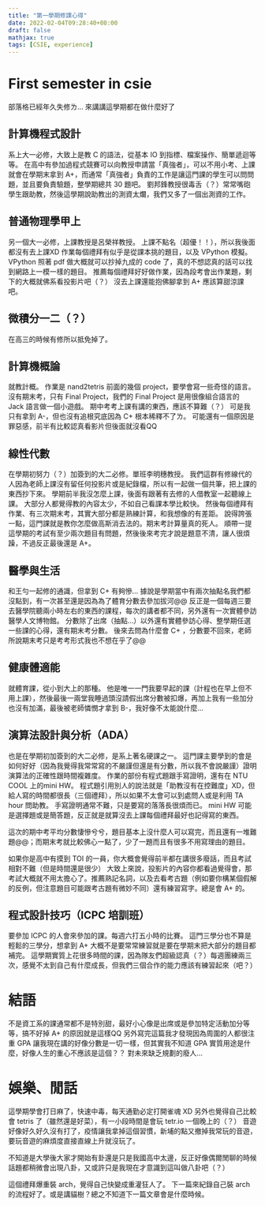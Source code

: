 ```yaml
---
title: "第一學期修課心得"
date: 2022-02-04T09:28:40+08:00
draft: false
mathjax: true
tags: [CSIE, experience]
---
```



# First semester in csie
部落格已經年久失修ㄌ…
來講講這學期都在做什麼好了

## 計算機程式設計
系上大一必修，大致上是教 C 的語法，從基本 IO 到指標、檔案操作、簡單遞迴等等。
在高中有參加過程式競賽可以向教授申請當「真強者」，可以不用小考、上課就會在學期末拿到 A+，而通常「真強者」負責的工作是讓這門課的學生可以問問題，並且要負責驗題，整學期總共 30 題吧。
劉邦鋒教授很毒舌（？）常常嘴砲學生跟助教，然後這學期說助教出的測資太爛，我們又多了一個出測資的工作。

## 普通物理學甲上
另一個大一必修，上課教授是呂榮祥教授。
上課不點名（超優！！），所以我後面都沒有去上課XD
作業每個禮拜有似乎是從課本挑的題目，以及 VPython 模擬。
VPython 照著 pdf 做大概就可以抄掉九成的 code 了，真的不想認真的話可以找到網路上一模一樣的題目。
推薦每個禮拜好好做作業，因為段考會出作業題，剩下的大概就佛系看投影片吧（？）
沒去上課還能抱佛腳拿到 A+ 應該算甜涼課吧。

## 微積分一二（？）
在高三的時候有修所以抵免掉了。

## 計算機概論
就教計概。
作業是 nand2tetris 前面的幾個 project，要學會寫一些奇怪的語言。
沒有期末考，只有 Final Project，我們的 Final Project 是用很像組合語言的 Jack 語言做一個小遊戲。
期中考考上課有講的東西，應該不算難（？）
可是我只有拿到 A-，但也沒有追根究底因為 C+ 根本稀釋不了ㄌ。
可能還有一個原因是罪惡感，前半有比較認真看影片但後面就沒看QQ

## 線性代數
在學期初努力（？）加簽到的大二必修。單班李明穗教授。
我們這群有修線代的人因為老師上課沒有留任何投影片或是紀錄檔，所以有一起做一個共筆，把上課的東西抄下來。
學期前半我沒怎麼上課，後面有跟著有去修的人借教室一起聽線上課。
大部分人都覺得教的內容太少，不如自己看課本學比較快。
然後每個禮拜有作業、有三次期末考，其實大部分都是熟練計算，和我想像的有差距。
說得誇張一點，這門課就是教你怎麼做高斯消去法的。期末考計算量真的死人。
順帶一提這學期的考試有至少兩次題目有問題，然後後來考完才說是題意不清，讓人很煩躁，不過反正最後還是 A+。

## 醫學與生活
和王勻一起修的通識，但拿到 C+ 有夠慘…
據說是學期當中有兩次抽點名我們都沒點到，有一次甚至還是因為為了體育分數去參加拔河@@
反正是一個每週三要去醫學院聽兩小時左右的東西的課程，每次的講者都不同，另外還有一次實體參訪醫學人文博物館。
分數除了出席（抽點…）以外還有實體參訪心得、整學期任選一些課的心得，還有期末考分數。
後來去問為什麼會 C+ ，分數要不回來，老師所說期末考只是考考形式我也不想在乎了@@

## 健康體適能
就體育課，從小到大上的那種。
他是唯一一門我要早起的課（計程也在早上但不用上課），然後最後一兩堂我睡過頭沒請假出席分數被扣爆，再加上我有一些加分也沒有加滿，最後被老師憐憫才拿到 B-，我好像不太能說什麼…

## 演算法設計與分析（ADA）
也是在學期初加簽到的大二必修，是系上著名硬課之一。
這門課主要學到的會是如何好好（因為我覺得我常常寫的不嚴謹但還是有分數，所以我不會說嚴謹）證明演算法的正確性跟時間複雜度。
作業的部份有程式題跟手寫證明，還有在 NTU COOL 上的mini HW。
程式題引用別人的說法就是「助教沒有在控難度」XD，但給人寫的時間都很長（三個禮拜），所以如果不太會可以到處問人或是利用 TA hour 問助教。
手寫證明通常不難，只是要寫的落落長很煩而已。
mini HW 可能是選擇題或是簡答題，反正就是就算沒去上課每個禮拜最好也記得寫的東西。

這次的期中考平均分數悽慘兮兮，題目基本上沒什麼人可以寫完，而且還有一堆難題@@；而期末考就比較佛心一點了，少了一題而且有很多不用寫理由的題目。

如果你是高中有摸到 TOI 的一員，你大概會覺得前半都在講很多廢話，而且考試相對不難（但是時間還是很少）
大致上來說，投影片的內容你都看過覺得會，那考試大概就不用太擔心了。推薦熟記名詞，以及去看考古題（例如要你構某個假解的反例，但注意題目可能跟考古題有微妙不同）還有練習寫字。總是會 A+ 的。

## 程式設計技巧（ICPC 培訓班）
要參加 ICPC 的人會來參加的課。每週六打五小時的比賽。
這門三學分也不算是輕鬆的三學分，想拿到 A+ 大概不是要常常練習就是要在學期末把大部分的題目都補完。
這學期實質上花很多時間的課，因為隊友們超級認真（？）每週團練兩三次，感覺不太到自己有什麼成長，但我們三個合作的能力應該有練習起來（吧？）

# 結語
不是資工系的課通常都不是特別甜，最好小心像是出席或是參加特定活動加分等等，搞不好掉 A+ 的原因就是這樣QQ
另外寫完這篇我才發現因為周圍的人都很注重 GPA 讓我現在講的好像分數是一切一樣，但其實我不知道 GPA 實質用途是什麼，好像人生的重心不應該是這個？？
對未來缺乏規劃的廢人…

# 娛樂、閒話
這學期學會打日麻了，快速中毒，每天通勤必定打開雀魂 XD
另外也覺得自己比較會 tetris 了（雖然還是好菜），有一小段時間是會玩 tetr.io 一個晚上的（？）
音遊好像好久好久沒有打了，疫情讓我拿掉這個習慣，新埔的點又撤掉我常玩的音遊，要玩音遊的麻煩度直接直線上升就沒玩了。

不知道是大學後大家才開始有卦還是只是我國高中太邊，反正好像偶爾閒聊的時候話題都稍微會出現八卦，又或許只是我現在才意識到這叫做八卦吧（？）

這個禮拜爆重裝 arch，覺得自己快變成重灌狂人了。
下一篇來紀錄自己裝 arch 的流程好了。或是講貓樹？總之不知道下一篇文章會是什麼時候。
